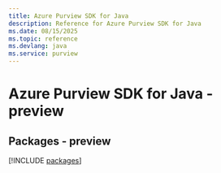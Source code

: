 ```yaml
---
title: Azure Purview SDK for Java
description: Reference for Azure Purview SDK for Java
ms.date: 08/15/2025
ms.topic: reference
ms.devlang: java
ms.service: purview
---
```

# Azure Purview SDK for Java - preview
## Packages - preview
[!INCLUDE [packages](purview-index.md)]